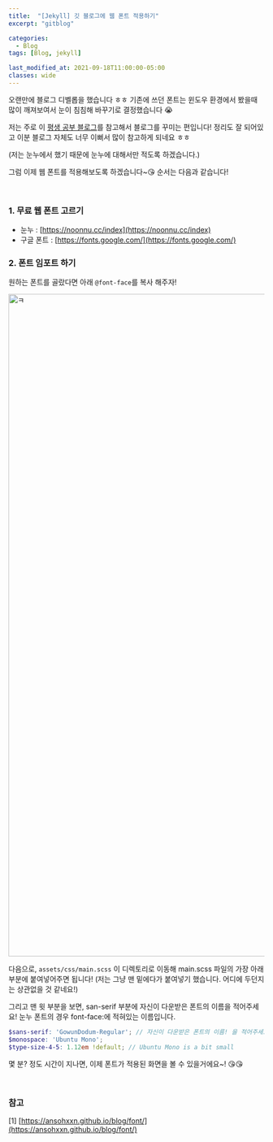 ```yaml
---
title:  "[Jekyll] 깃 블로그에 웹 폰트 적용하기"
excerpt: "gitblog"

categories:
  - Blog
tags: [Blog, jekyll]

last_modified_at: 2021-09-18T11:00:00-05:00
classes: wide
---
```


오랜만에 블로그 디벨롭을 했습니다 ㅎㅎ 기존에 쓰던 폰트는 윈도우 환경에서 봤을때 많이 깨져보여서 눈이 침침해 바꾸기로 결정했습니다 😭

저는 주로 이 [평생 공부 블로그](https://ansohxxn.github.io/blog/font/)를 참고해서 블로그를 꾸미는 편입니다! 정리도 잘 되어있고 이분 블로그 자체도 너무 이뻐서 많이 참고하게 되네요 ㅎㅎ


(저는 눈누에서 했기 때문에 눈누에 대해서만 적도록 하겠습니다.)

그럼 이제 웹 폰트를 적용해보도록 하겠습니다~😘  순서는 다음과 같습니다!

<br>

###  1. 무료 웹 폰트 고르기

- 눈누 : [https://noonnu.cc/index](https://noonnu.cc/index)
- 구글 폰트 : [https://fonts.google.com/](https://fonts.google.com/)



### 2. 폰트 임포트 하기


원하는 폰트를 골랐다면 아래 `@font-face`를 복사 해주자!

<img width="1304" alt="ㅋ" src="https://user-images.githubusercontent.com/53431568/134350384-b821b86a-6688-4438-b6c6-77951269a719.png">


다음으로, `assets/css/main.scss` 이 디렉토리로 이동해 main.scss 파일의 가장 아래부분에 붙여넣어주면 됩니다! (저는 그냥 맨 밑에다가 붙여넣기 했습니다. 어디에 두던지는 상관없을 것 같네요!)


그리고 맨 윗 부분을 보면, san-serif 부분에 자신이 다운받은 폰트의 이름을 적어주세요! 눈누 폰트의 경우 font-face:에 적혀있는 이름입니다. 


~~~scss
$sans-serif: 'GowunDodum-Regular'; // 자신이 다운받은 폰트의 이름! 을 적어주세요 
$monospace: 'Ubuntu Mono';
$type-size-4-5: 1.12em !default; // Ubuntu Mono is a bit small
~~~

몇 분? 정도 시간이 지나면, 이제 폰트가 적용된 화면을 볼 수 있을거에요~! 😘😘

<br>

### 참고

[1] [https://ansohxxn.github.io/blog/font/](https://ansohxxn.github.io/blog/font/)
